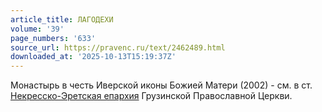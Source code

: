 ```yaml
---
article_title: ЛАГОДЕХИ
volume: '39'
page_numbers: '633'
source_url: https://pravenc.ru/text/2462489.html
downloaded_at: '2025-10-13T15:19:37Z'
---
```


Монастырь в честь Иверской иконы Божией Матери (2002) - см. в ст. [Некресско-Эретская епархия](<https://pravenc.ru/text/Некресско-Эретская епархия.html>) Грузинской Православной Церкви.
